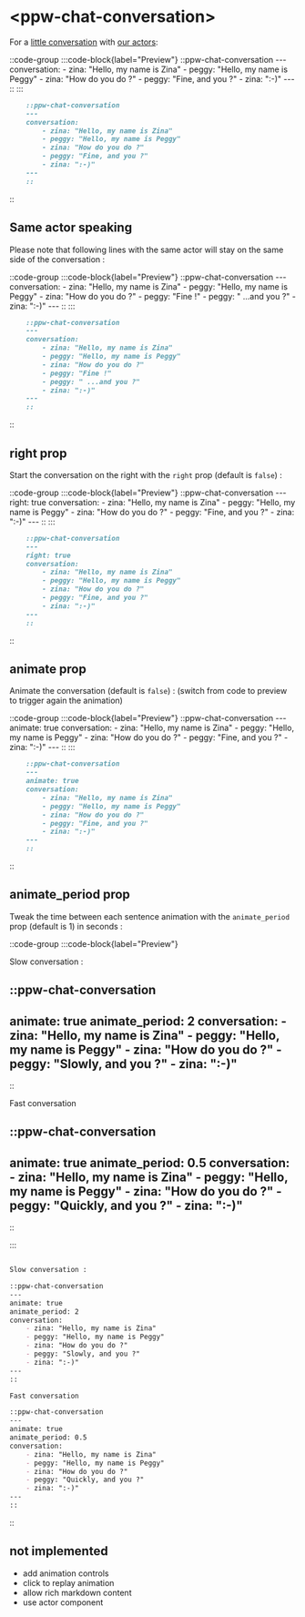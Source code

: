 # \<ppw-chat-conversation\>


For a [little conversation](https://www.youtube.com/watch?v=Zx1_6F-nCaw) with [our actors](ppw-chat-actor):

::code-group
:::code-block{label="Preview"}
    ::ppw-chat-conversation
    ---
    conversation:
        - zina: "Hello, my name is Zina"
        - peggy: "Hello, my name is Peggy"
        - zina: "How do you do ?"
        - peggy: "Fine, and you ?"
        - zina: ":-)"
    ---
    ::
:::

```markdown [Code]
    ::ppw-chat-conversation
    ---
    conversation:
        - zina: "Hello, my name is Zina"
        - peggy: "Hello, my name is Peggy"
        - zina: "How do you do ?"
        - peggy: "Fine, and you ?"
        - zina: ":-)"
    ---
    ::
```
::

## Same actor speaking

Please note that following lines with the same actor will stay
on the same side of the conversation :

::code-group
:::code-block{label="Preview"}
    ::ppw-chat-conversation
    ---
    conversation:
        - zina: "Hello, my name is Zina"
        - peggy: "Hello, my name is Peggy"
        - zina: "How do you do ?"
        - peggy: "Fine !"
        - peggy: " ...and you ?"
        - zina: ":-)"
    ---
    ::
:::

```markdown [Code]
    ::ppw-chat-conversation
    ---
    conversation:
        - zina: "Hello, my name is Zina"
        - peggy: "Hello, my name is Peggy"
        - zina: "How do you do ?"
        - peggy: "Fine !"
        - peggy: " ...and you ?"
        - zina: ":-)"
    ---
    ::
```
::


## right prop

Start the conversation on the right with the `right` prop (default is `false`)  :

::code-group
:::code-block{label="Preview"}
    ::ppw-chat-conversation
    ---
    right: true
    conversation:
        - zina: "Hello, my name is Zina"
        - peggy: "Hello, my name is Peggy"
        - zina: "How do you do ?"
        - peggy: "Fine, and you ?"
        - zina: ":-)"
    ---
    ::
:::

```markdown [Code]
    ::ppw-chat-conversation
    ---
    right: true
    conversation:
        - zina: "Hello, my name is Zina"
        - peggy: "Hello, my name is Peggy"
        - zina: "How do you do ?"
        - peggy: "Fine, and you ?"
        - zina: ":-)"
    ---
    ::
```
::


## animate prop

Animate the conversation (default is `false`)  :
(switch from code to preview to trigger again the animation)

::code-group
:::code-block{label="Preview"}
    ::ppw-chat-conversation
    ---
    animate: true
    conversation:
        - zina: "Hello, my name is Zina"
        - peggy: "Hello, my name is Peggy"
        - zina: "How do you do ?"
        - peggy: "Fine, and you ?"
        - zina: ":-)"
    ---
    ::
:::

```markdown [Code]
    ::ppw-chat-conversation
    ---
    animate: true
    conversation:
        - zina: "Hello, my name is Zina"
        - peggy: "Hello, my name is Peggy"
        - zina: "How do you do ?"
        - peggy: "Fine, and you ?"
        - zina: ":-)"
    ---
    ::
```
::

## animate_period prop

Tweak the time between each sentence animation with
the `animate_period` prop (default is 1) in seconds :


::code-group
:::code-block{label="Preview"}

Slow conversation : 

::ppw-chat-conversation
---
animate: true
animate_period: 2
conversation:
    - zina: "Hello, my name is Zina"
    - peggy: "Hello, my name is Peggy"
    - zina: "How do you do ?"
    - peggy: "Slowly, and you ?"
    - zina: ":-)"
---
::

Fast conversation

::ppw-chat-conversation
---
animate: true
animate_period: 0.5
conversation:
    - zina: "Hello, my name is Zina"
    - peggy: "Hello, my name is Peggy"
    - zina: "How do you do ?"
    - peggy: "Quickly, and you ?"
    - zina: ":-)"
---
::

:::

```markdown [Code]

Slow conversation : 

::ppw-chat-conversation
---
animate: true
animate_period: 2
conversation:
    - zina: "Hello, my name is Zina"
    - peggy: "Hello, my name is Peggy"
    - zina: "How do you do ?"
    - peggy: "Slowly, and you ?"
    - zina: ":-)"
---
::

Fast conversation

::ppw-chat-conversation
---
animate: true
animate_period: 0.5
conversation:
    - zina: "Hello, my name is Zina"
    - peggy: "Hello, my name is Peggy"
    - zina: "How do you do ?"
    - peggy: "Quickly, and you ?"
    - zina: ":-)"
---
::

```
::



## not implemented

* add animation controls
* click to replay animation
* allow rich markdown content
* use actor component